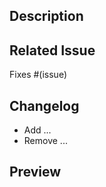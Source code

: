 ## Description

<!-- Please include a brief summary of the changes and the related issue. Itemize 
the changes in the section Changelog (see below). -->

## Related Issue

<!--- This project only accepts pull requests related to open issues -->
<!--- If suggesting a new feature or change, please discuss it in an issue first -->
<!--- If fixing a bug, there should be an issue describing it with steps to reproduce -->
<!--- Please link to the issue here: -->

Fixes #(issue)

## Changelog

<!-- Itemize the changes made in this PR. -->

- Add ...
- Remove ...

## Preview

<!-- Demonstrate the feature or bug fix implemented in this PR. For example, -->
<!-- - a screencast that illustrates a new UI feature -->
<!-- - a request example and its response from a new/updated REST API endpoint -->